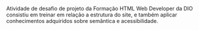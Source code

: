Atividade de desafio de projeto da Formação HTML Web Developer da DIO consistiu em treinar em relação a estrutura do site, e também aplicar conhecimentos adquiridos sobre semântica e acessibilidade.
